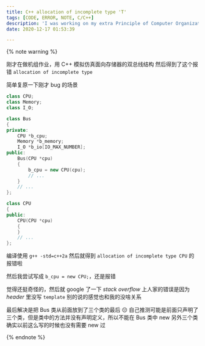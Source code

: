 ```yaml
---
title: C++ allocation of incomplete type 'T'
tags: [CODE, ERROR, NOTE, C/C++]
description: 'I was working on my extra Principle of Computer Organization homework, simulating CPU bus<br>when I got an error of allocation of incomplete type'
date: 2020-12-17 01:53:39

---
```


{% note warning %}

刚才在做机组作业，用 C++ 模拟仿真面向存储器的双总线结构
然后得到了这个报错
`allocation of incomplete type`

简单复原一下刚才 bug 的场景

```cpp
class CPU;
class Memory;
class I_O;

class Bus
{
private:
	CPU *b_cpu;
	Memory *b_memory;
	I_O *b_io[IO_MAX_NUMBER];
public:
	Bus(CPU *cpu)
	{
		b_cpu = new CPU(cpu);
		// ...
	}
	// ...
};

class CPU
{
public:
	CPU(CPU *cpu)
	{
	}
	// ...
};
```

编译使用 `g++ -std=c++2a`
然后就得到 `allocation of incomplete type CPU` 的报错啦

然后我尝试写成 `b_cpu = new CPU;`，还是报错

觉得还挺奇怪的，然后就 google 了一下
*stack overflow* 上人家的错误是因为 *header* 里没写 `template`
别的说的感觉也和我的没啥关系

最后解决是把 Bus 类从前面放到了三个类的最后 😔
自己推测可能是前面只声明了三个类，但是类中的方法并没有声明定义，所以不能在 Bus 类中 new 另外三个类
确实以前这么写的时候也没有需要 new 过

{% endnote %}
